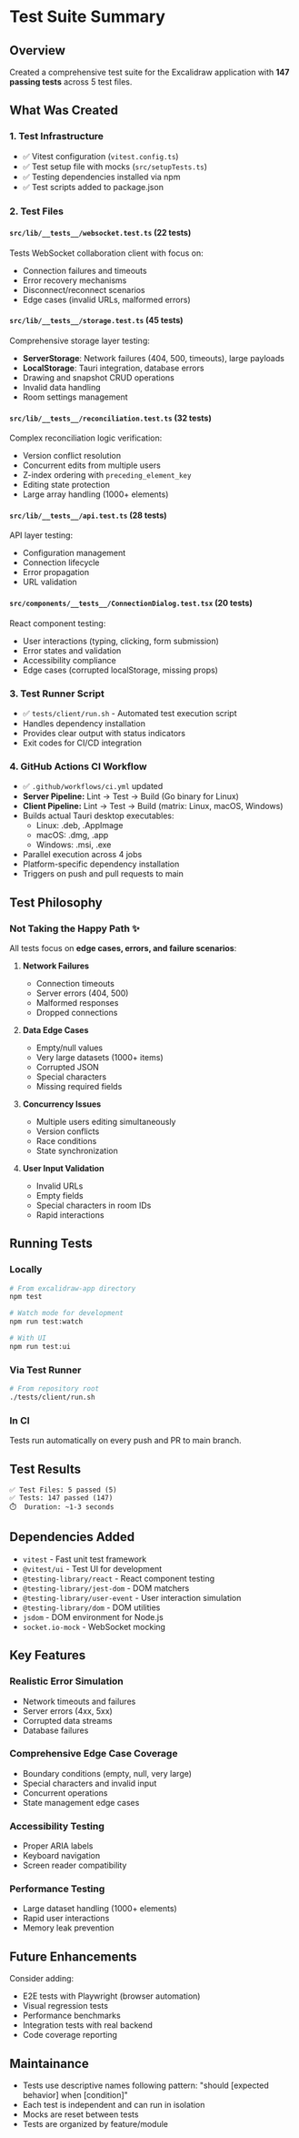 # Test Suite Summary

## Overview

Created a comprehensive test suite for the Excalidraw application with **147 passing tests** across 5 test files.

## What Was Created

### 1. Test Infrastructure

- ✅ Vitest configuration (`vitest.config.ts`)
- ✅ Test setup file with mocks (`src/setupTests.ts`)
- ✅ Testing dependencies installed via npm
- ✅ Test scripts added to package.json

### 2. Test Files

#### `src/lib/__tests__/websocket.test.ts` (22 tests)

Tests WebSocket collaboration client with focus on:

- Connection failures and timeouts
- Error recovery mechanisms
- Disconnect/reconnect scenarios
- Edge cases (invalid URLs, malformed errors)

#### `src/lib/__tests__/storage.test.ts` (45 tests)

Comprehensive storage layer testing:

- **ServerStorage**: Network failures (404, 500, timeouts), large payloads
- **LocalStorage**: Tauri integration, database errors
- Drawing and snapshot CRUD operations
- Invalid data handling
- Room settings management

#### `src/lib/__tests__/reconciliation.test.ts` (32 tests)

Complex reconciliation logic verification:

- Version conflict resolution
- Concurrent edits from multiple users
- Z-index ordering with `preceding_element_key`
- Editing state protection
- Large array handling (1000+ elements)

#### `src/lib/__tests__/api.test.ts` (28 tests)

API layer testing:

- Configuration management
- Connection lifecycle
- Error propagation
- URL validation

#### `src/components/__tests__/ConnectionDialog.test.tsx` (20 tests)

React component testing:

- User interactions (typing, clicking, form submission)
- Error states and validation
- Accessibility compliance
- Edge cases (corrupted localStorage, missing props)

### 3. Test Runner Script

- ✅ `tests/client/run.sh` - Automated test execution script
- Handles dependency installation
- Provides clear output with status indicators
- Exit codes for CI/CD integration

### 4. GitHub Actions CI Workflow

- ✅ `.github/workflows/ci.yml` updated
- **Server Pipeline:** Lint → Test → Build (Go binary for Linux)
- **Client Pipeline:** Lint → Test → Build (matrix: Linux, macOS, Windows)
- Builds actual Tauri desktop executables:
  - Linux: .deb, .AppImage
  - macOS: .dmg, .app
  - Windows: .msi, .exe
- Parallel execution across 4 jobs
- Platform-specific dependency installation
- Triggers on push and pull requests to main

## Test Philosophy

### Not Taking the Happy Path ✨

All tests focus on **edge cases, errors, and failure scenarios**:

1. **Network Failures**

   - Connection timeouts
   - Server errors (404, 500)
   - Malformed responses
   - Dropped connections

2. **Data Edge Cases**

   - Empty/null values
   - Very large datasets (1000+ items)
   - Corrupted JSON
   - Special characters
   - Missing required fields

3. **Concurrency Issues**

   - Multiple users editing simultaneously
   - Version conflicts
   - Race conditions
   - State synchronization

4. **User Input Validation**
   - Invalid URLs
   - Empty fields
   - Special characters in room IDs
   - Rapid interactions

## Running Tests

### Locally

```bash
# From excalidraw-app directory
npm test

# Watch mode for development
npm run test:watch

# With UI
npm run test:ui
```

### Via Test Runner

```bash
# From repository root
./tests/client/run.sh
```

### In CI

Tests run automatically on every push and PR to main branch.

## Test Results

```
✅ Test Files: 5 passed (5)
✅ Tests: 147 passed (147)
⏱️  Duration: ~1-3 seconds
```

## Dependencies Added

- `vitest` - Fast unit test framework
- `@vitest/ui` - Test UI for development
- `@testing-library/react` - React component testing
- `@testing-library/jest-dom` - DOM matchers
- `@testing-library/user-event` - User interaction simulation
- `@testing-library/dom` - DOM utilities
- `jsdom` - DOM environment for Node.js
- `socket.io-mock` - WebSocket mocking

## Key Features

### Realistic Error Simulation

- Network timeouts and failures
- Server errors (4xx, 5xx)
- Corrupted data streams
- Database failures

### Comprehensive Edge Case Coverage

- Boundary conditions (empty, null, very large)
- Special characters and invalid input
- Concurrent operations
- State management edge cases

### Accessibility Testing

- Proper ARIA labels
- Keyboard navigation
- Screen reader compatibility

### Performance Testing

- Large dataset handling (1000+ elements)
- Rapid user interactions
- Memory leak prevention

## Future Enhancements

Consider adding:

- E2E tests with Playwright (browser automation)
- Visual regression tests
- Performance benchmarks
- Integration tests with real backend
- Code coverage reporting

## Maintainance

- Tests use descriptive names following pattern: "should [expected behavior] when [condition]"
- Each test is independent and can run in isolation
- Mocks are reset between tests
- Tests are organized by feature/module
